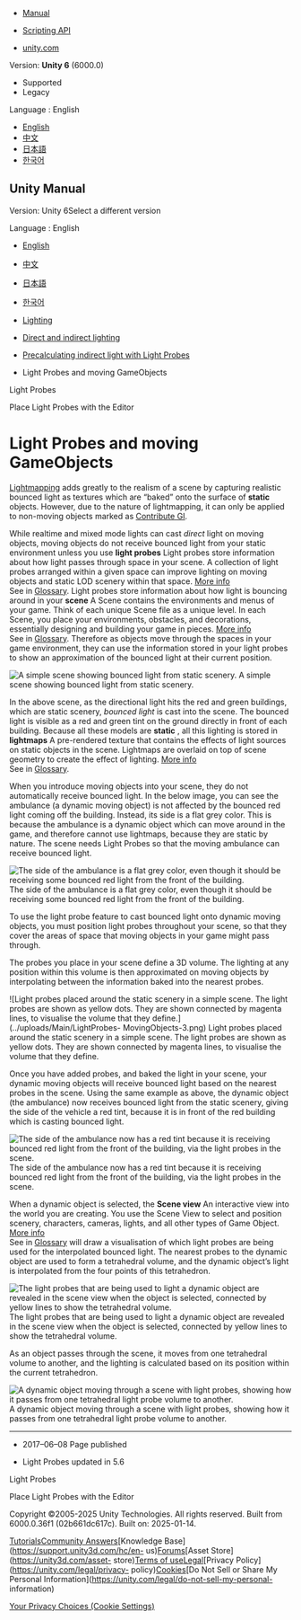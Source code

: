 [](https://docs.unity3d.com)

  * [Manual](../Manual/index.html)
  * [Scripting API](../ScriptReference/index.html)

  * [unity.com](https://unity.com/)

Version: **Unity 6** (6000.0)

  * Supported
  * Legacy

Language : English

  * [English](/Manual/LightProbes-MovingObjects.html)
  * [中文](/cn/current/Manual/LightProbes-MovingObjects.html)
  * [日本語](/ja/current/Manual/LightProbes-MovingObjects.html)
  * [한국어](/kr/current/Manual/LightProbes-MovingObjects.html)

[](https://docs.unity3d.com)

## Unity Manual

Version: Unity 6Select a different version

Language : English

  * [English](/Manual/LightProbes-MovingObjects.html)
  * [中文](/cn/current/Manual/LightProbes-MovingObjects.html)
  * [日本語](/ja/current/Manual/LightProbes-MovingObjects.html)
  * [한국어](/kr/current/Manual/LightProbes-MovingObjects.html)

  * [Lighting](LightingOverview.html)
  * [Direct and indirect lighting](direct-and-indirect-lighting.html)
  * [Precalculating indirect light with Light Probes](LightProbes-landing.html)
  * Light Probes and moving GameObjects

[](LightProbes.html)

Light Probes

[](class-LightProbeGroup.html)

Place Light Probes with the Editor

# Light Probes and moving GameObjects

[Lightmapping](Lightmapping.html) adds greatly to the realism of a scene by
capturing realistic bounced light as textures which are “baked” onto the
surface of **static** objects. However, due to the nature of lightmapping, it
can only be applied to non-moving objects marked as [Contribute
GI](StaticObjects.html).

While realtime and mixed mode lights can cast _direct_ light on moving
objects, moving objects do not receive bounced light from your static
environment unless you use **light probes** Light probes store information
about how light passes through space in your scene. A collection of light
probes arranged within a given space can improve lighting on moving objects
and static LOD scenery within that space. [More info](LightProbes.html)  
See in [Glossary](Glossary.html#LightProbe). Light probes store information
about how light is bouncing around in your **scene** A Scene contains the
environments and menus of your game. Think of each unique Scene file as a
unique level. In each Scene, you place your environments, obstacles, and
decorations, essentially designing and building your game in pieces. [More
info](CreatingScenes.html)  
See in [Glossary](Glossary.html#Scene). Therefore as objects move through the
spaces in your game environment, they can use the information stored in your
light probes to show an approximation of the bounced light at their current
position.

![A simple scene showing bounced light from static
scenery.](../uploads/Main/LightProbes-MovingObjects-1.jpg) A simple scene
showing bounced light from static scenery.

In the above scene, as the directional light hits the red and green buildings,
which are static scenery, _bounced light_ is cast into the scene. The bounced
light is visible as a red and green tint on the ground directly in front of
each building. Because all these models are **static** , all this lighting is
stored in **lightmaps** A pre-rendered texture that contains the effects of
light sources on static objects in the scene. Lightmaps are overlaid on top of
scene geometry to create the effect of lighting. [More
info](Lightmapping.html)  
See in [Glossary](Glossary.html#Lightmap).

When you introduce moving objects into your scene, they do not automatically
receive bounced light. In the below image, you can see the ambulance (a
dynamic moving object) is not affected by the bounced red light coming off the
building. Instead, its side is a flat grey color. This is because the
ambulance is a dynamic object which can move around in the game, and therefore
cannot use lightmaps, because they are static by nature. The scene needs Light
Probes so that the moving ambulance can receive bounced light.

![The side of the ambulance is a flat grey color, even though it should be
receiving some bounced red light from the front of the
building.](../uploads/Main/LightProbes-MovingObjects-2.png) The side of the
ambulance is a flat grey color, even though it should be receiving some
bounced red light from the front of the building.

To use the light probe feature to cast bounced light onto dynamic moving
objects, you must position light probes throughout your scene, so that they
cover the areas of space that moving objects in your game might pass through.

The probes you place in your scene define a 3D volume. The lighting at any
position within this volume is then approximated on moving objects by
interpolating between the information baked into the nearest probes.

![Light probes placed around the static scenery in a simple scene. The light
probes are shown as yellow dots. They are shown connected by magenta lines, to
visualise the volume that they define.](../uploads/Main/LightProbes-
MovingObjects-3.png) Light probes placed around the static scenery in a simple
scene. The light probes are shown as yellow dots. They are shown connected by
magenta lines, to visualise the volume that they define.

Once you have added probes, and baked the light in your scene, your dynamic
moving objects will receive bounced light based on the nearest probes in the
scene. Using the same example as above, the dynamic object (the ambulance) now
receives bounced light from the static scenery, giving the side of the vehicle
a red tint, because it is in front of the red building which is casting
bounced light.

![The side of the ambulance now has a red tint because it is receiving bounced
red light from the front of the building, via the light probes in the
scene.](../uploads/Main/LightProbes-MovingObjects-4.png) The side of the
ambulance now has a red tint because it is receiving bounced red light from
the front of the building, via the light probes in the scene.

When a dynamic object is selected, the **Scene view** An interactive view into
the world you are creating. You use the Scene View to select and position
scenery, characters, cameras, lights, and all other types of Game Object.
[More info](UsingTheSceneView.html)  
See in [Glossary](Glossary.html#SceneView) will draw a visualisation of which
light probes are being used for the interpolated bounced light. The nearest
probes to the dynamic object are used to form a tetrahedral volume, and the
dynamic object’s light is interpolated from the four points of this
tetrahedron.

![The light probes that are being used to light a dynamic object are revealed
in the scene view when the object is selected, connected by yellow lines to
show the tetrahedral volume.](../uploads/Main/LightProbes-MovingObjects-5.jpg)
The light probes that are being used to light a dynamic object are revealed in
the scene view when the object is selected, connected by yellow lines to show
the tetrahedral volume.

As an object passes through the scene, it moves from one tetrahedral volume to
another, and the lighting is calculated based on its position within the
current tetrahedron.

![A dynamic object moving through a scene with light probes, showing how it
passes from one tetrahedral light probe volume to
another.](../uploads/Main/LightProbes-MovingObjects-6.gif) A dynamic object
moving through a scene with light probes, showing how it passes from one
tetrahedral light probe volume to another.

* * *

  * 2017–06–08 Page published 

  * Light Probes updated in 5.6

[](LightProbes.html)

Light Probes

[](class-LightProbeGroup.html)

Place Light Probes with the Editor

Copyright ©2005-2025 Unity Technologies. All rights reserved. Built from
6000.0.36f1 (02b661dc617c). Built on: 2025-01-14.

[Tutorials](https://learn.unity.com/)[Community
Answers](https://answers.unity3d.com)[Knowledge
Base](https://support.unity3d.com/hc/en-
us)[Forums](https://forum.unity3d.com)[Asset Store](https://unity3d.com/asset-
store)[Terms of
use](https://docs.unity3d.com/Manual/TermsOfUse.html)[Legal](https://unity.com/legal)[Privacy
Policy](https://unity.com/legal/privacy-
policy)[Cookies](https://unity.com/legal/cookie-policy)[Do Not Sell or Share
My Personal Information](https://unity.com/legal/do-not-sell-my-personal-
information)

[Your Privacy Choices (Cookie Settings)](javascript:void\(0\);)

